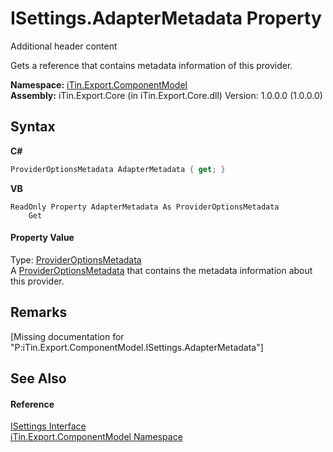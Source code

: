 # ISettings.AdapterMetadata Property 
Additional header content 

Gets a reference that contains metadata information of this provider.

**Namespace:**&nbsp;<a href="N_iTin_Export_ComponentModel">iTin.Export.ComponentModel</a><br />**Assembly:**&nbsp;iTin.Export.Core (in iTin.Export.Core.dll) Version: 1.0.0.0 (1.0.0.0)

## Syntax

**C#**<br />
``` C#
ProviderOptionsMetadata AdapterMetadata { get; }
```

**VB**<br />
``` VB
ReadOnly Property AdapterMetadata As ProviderOptionsMetadata
	Get
```


#### Property Value
Type: <a href="T_iTin_Export_ComponentModel_Provider_ProviderOptionsMetadata">ProviderOptionsMetadata</a><br />A <a href="T_iTin_Export_ComponentModel_Provider_ProviderOptionsMetadata">ProviderOptionsMetadata</a> that contains the metadata information about this provider.

## Remarks
\[Missing <remarks> documentation for "P:iTin.Export.ComponentModel.ISettings.AdapterMetadata"\]

## See Also


#### Reference
<a href="T_iTin_Export_ComponentModel_ISettings">ISettings Interface</a><br /><a href="N_iTin_Export_ComponentModel">iTin.Export.ComponentModel Namespace</a><br />